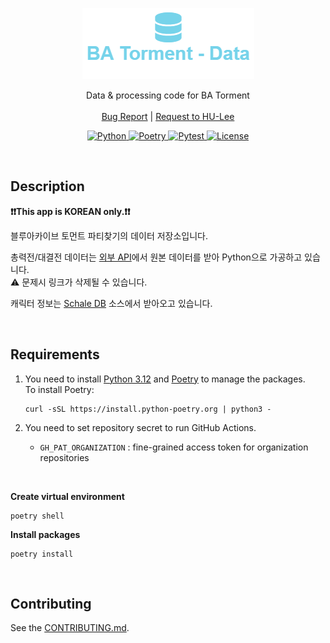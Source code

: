 <p align="center">
  <a href="https://github.com/BeaverHouse/bluearchive-torment-data">
    <img src="logo.png" alt="Logo">
  </a>

  <p align="center">
    Data & processing code for BA Torment
    <br>
    <br>
    <a href="https://github.com/BeaverHouse/bluearchive-torment-data/issues">Bug Report</a>
    |
    <a href="https://github.com/BeaverHouse/bluearchive-torment-data/issues">Request to HU-Lee</a>
  </p>

  <p align="center">
    <a href="https://www.python.org/">
      <img src="https://img.shields.io/badge/Python-3776AB.svg?style=flat&logo=Python&logoColor=white" alt="Python">
    </a>
    <a href="https://python-poetry.org/">
      <img src="https://img.shields.io/badge/Poetry-60A5FA.svg?style=flat&logo=Poetry&logoColor=white" alt="Poetry">
    </a>
    <a href="https://docs.pytest.org/en/8.0.x/">
      <img src="https://img.shields.io/badge/Pytest-0A9EDC.svg?style=flat&logo=Pytest&logoColor=white" alt="Pytest">
    </a>
    <a href="./LICENSE">
      <img src="https://img.shields.io/github/license/BeaverHouse/bluearchive-torment-data" alt="License">
    </a>
  </p>
</p>

<!-- Content -->

<br>

## Description

**❗❗This app is KOREAN only.❗❗**

블루아카이브 토먼트 파티찾기의 데이터 저장소입니다.

총력전/대결전 데이터는 [외부 API]에서 원본 데이터를 받아 Python으로 가공하고 있습니다.  
⚠ 문제시 링크가 삭제될 수 있습니다.

캐릭터 정보는 [Schale DB] 소스에서 받아오고 있습니다.

[외부 API]: https://storage.googleapis.com/info.herdatasam.me
[Schale DB]: https://github.com/lonqie/SchaleDB

<br>

## Requirements

1. You need to install [Python 3.12] and [Poetry] to manage the packages.  
   To install Poetry:

   ```
   curl -sSL https://install.python-poetry.org | python3 -
   ```

2. You need to set repository secret to run GitHub Actions.

   - `GH_PAT_ORGANIZATION` : fine-grained access token for organization repositories

<br>

**Create virtual environment**

```
poetry shell
```

**Install packages**

```
poetry install
```

[Poetry]: https://python-poetry.org/
[Python 3.12]: https://www.python.org/downloads/release/python-3120/

<br>

## Contributing

See the [CONTRIBUTING.md][contributing].

[contributing]: ./CONTRIBUTING.md
